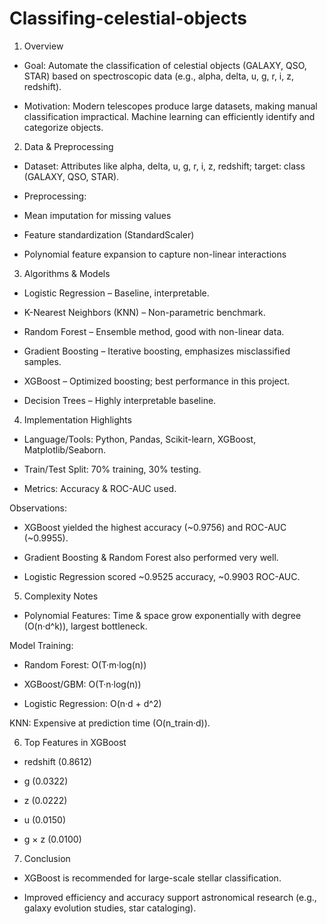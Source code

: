 # Classifing-celestial-objects

1. Overview

  - Goal: Automate the classification of celestial objects (GALAXY, QSO, STAR) based on spectroscopic data (e.g., alpha, delta, u, g, r, i, z, redshift).

  - Motivation: Modern telescopes produce large datasets, making manual classification impractical. Machine learning can efficiently identify and categorize     objects.

2. Data & Preprocessing

  - Dataset: Attributes like alpha, delta, u, g, r, i, z, redshift; target: class (GALAXY, QSO, STAR).

 - Preprocessing:

  - Mean imputation for missing values

  - Feature standardization (StandardScaler)

  - Polynomial feature expansion to capture non-linear interactions

3. Algorithms & Models

  - Logistic Regression – Baseline, interpretable.

  - K-Nearest Neighbors (KNN) – Non-parametric benchmark.

  - Random Forest – Ensemble method, good with non-linear data.

  - Gradient Boosting – Iterative boosting, emphasizes misclassified samples.

  - XGBoost – Optimized boosting; best performance in this project.

  - Decision Trees – Highly interpretable baseline.

4. Implementation Highlights

  - Language/Tools: Python, Pandas, Scikit-learn, XGBoost, Matplotlib/Seaborn.

  - Train/Test Split: 70% training, 30% testing.

  - Metrics: Accuracy & ROC-AUC used.

Observations:

  - XGBoost yielded the highest accuracy (~0.9756) and ROC-AUC (~0.9955).

  - Gradient Boosting & Random Forest also performed very well.

  - Logistic Regression scored ~0.9525 accuracy, ~0.9903 ROC-AUC.

5. Complexity Notes

  - Polynomial Features: Time & space grow exponentially with degree (O(n·d^k)), largest bottleneck.

Model Training:

  - Random Forest: O(T·m·log(n))

  - XGBoost/GBM: O(T·n·log(n))

  - Logistic Regression: O(n·d + d^2)

KNN: Expensive at prediction time (O(n_train·d)).

6. Top Features in XGBoost

  - redshift (0.8612)

  - g (0.0322)

  - z (0.0222)

  - u (0.0150)

  - g × z (0.0100)

7. Conclusion

  - XGBoost is recommended for large-scale stellar classification.

  - Improved efficiency and accuracy support astronomical research (e.g., galaxy evolution studies, star cataloging).
